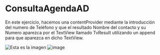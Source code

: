 # ConsultaAgendaAD
En este ejercicio, hacemos una contentProvider mediante la introducción del numero de Teléfono 
y que el resultado Nombre del contacto y su Numero aparezca por el TextView llamado TvResult utilizando 
un append para que aparezca en dicho TextView.

  ![Esta es la imagen ](https://media.kasperskydaily.com/wp-content/uploads/sites/88/2019/12/09182151/android-device-identifiers-featured.jpg)
  ![image](https://user-images.githubusercontent.com/73525861/142652297-612a4262-2fd5-4c42-8ca7-39cafef5c00f.png)
